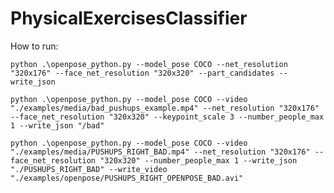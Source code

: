 # PhysicalExercisesClassifier

How to run:

`python .\openpose_python.py --model_pose COCO --net_resolution "320x176" --face_net_resolution "320x320" --part_candidates --write_json`

`python .\openpose_python.py --model_pose COCO --video "./examples/media/bad_pushups_example.mp4" --net_resolution "320x176" --face_net_resolution "320x320" --keypoint_scale 3 --number_people_max 1 --write_json "/bad"`

`python .\openpose_python.py --model_pose COCO --video "./examples/media/PUSHUPS_RIGHT_BAD.mp4" --net_resolution "320x176" --face_net_resolution "320x320" --number_people_max 1 --write_json "./PUSHUPS_RIGHT_BAD" --write_video "./examples/openpose/PUSHUPS_RIGHT_OPENPOSE_BAD.avi"`